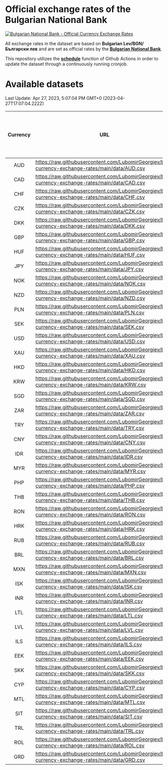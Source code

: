 # Official exchange rates of the Bulgarian National Bank

[![Bulgarian National Bank - Official Currency Exchange Rates](https://github.com/LubomirGeorgiev/bnb-currency-exchange-rates/actions/workflows/update-rates.yml/badge.svg?branch=main)](https://github.com/LubomirGeorgiev/bnb-currency-exchange-rates/actions/workflows/update-rates.yml)

All exchange rates in the dataset are based on **Bulgarian Lev/BGN/Български лев** and are set as official rates by the [**Bulgarian National Bank**](https://www.bnb.bg/Statistics/StExternalSector/StExchangeRates/StERForeignCurrencies/index.htm?toLang=_EN).

This repository utilizes the [**schedule**](https://docs.github.com/en/actions/reference/events-that-trigger-workflows) function of Github Actions in order to update the dataset through a continuously running cronjob.

# Available datasets

<!-- START LINKS (DO NOT EVER FU*ING DELETE THIS COMMENT FOR THE LOVE OF YOUR LIFE!!! IF YOU ARE CURIOS HOW IT WORKS, YOU CAN HAVE A LOOK AT ./src/updateReadme.ts) -->

Last Update: Apr 27, 2023, 5:07:04 PM GMT+0 (2023-04-27T17:07:04.222Z)

| Currency | URL                                                                                             | Number of records | Number of missing days that were filled in |
| :------: | ----------------------------------------------------------------------------------------------- | :---------------: | :----------------------------------------: |
|   AUD    | https://raw.githubusercontent.com/LubomirGeorgiev/bnb-currency-exchange-rates/main/data/AUD.csv |       8481        |                    2622                    |
|   CAD    | https://raw.githubusercontent.com/LubomirGeorgiev/bnb-currency-exchange-rates/main/data/CAD.csv |       8481        |                    2622                    |
|   CHF    | https://raw.githubusercontent.com/LubomirGeorgiev/bnb-currency-exchange-rates/main/data/CHF.csv |       8481        |                    2622                    |
|   CZK    | https://raw.githubusercontent.com/LubomirGeorgiev/bnb-currency-exchange-rates/main/data/CZK.csv |       8481        |                    2622                    |
|   DKK    | https://raw.githubusercontent.com/LubomirGeorgiev/bnb-currency-exchange-rates/main/data/DKK.csv |       8481        |                    2622                    |
|   GBP    | https://raw.githubusercontent.com/LubomirGeorgiev/bnb-currency-exchange-rates/main/data/GBP.csv |       8481        |                    2622                    |
|   HUF    | https://raw.githubusercontent.com/LubomirGeorgiev/bnb-currency-exchange-rates/main/data/HUF.csv |       8481        |                    2622                    |
|   JPY    | https://raw.githubusercontent.com/LubomirGeorgiev/bnb-currency-exchange-rates/main/data/JPY.csv |       8481        |                    2622                    |
|   NOK    | https://raw.githubusercontent.com/LubomirGeorgiev/bnb-currency-exchange-rates/main/data/NOK.csv |       8481        |                    2622                    |
|   NZD    | https://raw.githubusercontent.com/LubomirGeorgiev/bnb-currency-exchange-rates/main/data/NZD.csv |       8481        |                    2622                    |
|   PLN    | https://raw.githubusercontent.com/LubomirGeorgiev/bnb-currency-exchange-rates/main/data/PLN.csv |       8481        |                    2622                    |
|   SEK    | https://raw.githubusercontent.com/LubomirGeorgiev/bnb-currency-exchange-rates/main/data/SEK.csv |       8481        |                    2622                    |
|   USD    | https://raw.githubusercontent.com/LubomirGeorgiev/bnb-currency-exchange-rates/main/data/USD.csv |       8481        |                    2622                    |
|   XAU    | https://raw.githubusercontent.com/LubomirGeorgiev/bnb-currency-exchange-rates/main/data/XAU.csv |       8481        |                    2624                    |
|   HKD    | https://raw.githubusercontent.com/LubomirGeorgiev/bnb-currency-exchange-rates/main/data/HKD.csv |       8179        |                    2531                    |
|   KRW    | https://raw.githubusercontent.com/LubomirGeorgiev/bnb-currency-exchange-rates/main/data/KRW.csv |       8179        |                    2531                    |
|   SGD    | https://raw.githubusercontent.com/LubomirGeorgiev/bnb-currency-exchange-rates/main/data/SGD.csv |       8179        |                    2531                    |
|   ZAR    | https://raw.githubusercontent.com/LubomirGeorgiev/bnb-currency-exchange-rates/main/data/ZAR.csv |       8179        |                    2531                    |
|   TRY    | https://raw.githubusercontent.com/LubomirGeorgiev/bnb-currency-exchange-rates/main/data/TRY.csv |       6663        |                    2063                    |
|   CNY    | https://raw.githubusercontent.com/LubomirGeorgiev/bnb-currency-exchange-rates/main/data/CNY.csv |       6543        |                    2027                    |
|   IDR    | https://raw.githubusercontent.com/LubomirGeorgiev/bnb-currency-exchange-rates/main/data/IDR.csv |       6543        |                    2027                    |
|   MYR    | https://raw.githubusercontent.com/LubomirGeorgiev/bnb-currency-exchange-rates/main/data/MYR.csv |       6543        |                    2027                    |
|   PHP    | https://raw.githubusercontent.com/LubomirGeorgiev/bnb-currency-exchange-rates/main/data/PHP.csv |       6543        |                    2027                    |
|   THB    | https://raw.githubusercontent.com/LubomirGeorgiev/bnb-currency-exchange-rates/main/data/THB.csv |       6543        |                    2027                    |
|   RON    | https://raw.githubusercontent.com/LubomirGeorgiev/bnb-currency-exchange-rates/main/data/RON.csv |       6484        |                    2009                    |
|   HRK    | https://raw.githubusercontent.com/LubomirGeorgiev/bnb-currency-exchange-rates/main/data/HRK.csv |       6425        |                    1989                    |
|   RUB    | https://raw.githubusercontent.com/LubomirGeorgiev/bnb-currency-exchange-rates/main/data/RUB.csv |       6121        |                    1892                    |
|   BRL    | https://raw.githubusercontent.com/LubomirGeorgiev/bnb-currency-exchange-rates/main/data/BRL.csv |       5573        |                    1730                    |
|   MXN    | https://raw.githubusercontent.com/LubomirGeorgiev/bnb-currency-exchange-rates/main/data/MXN.csv |       5573        |                    1730                    |
|   ISK    | https://raw.githubusercontent.com/LubomirGeorgiev/bnb-currency-exchange-rates/main/data/ISK.csv |       5479        |                    1698                    |
|   INR    | https://raw.githubusercontent.com/LubomirGeorgiev/bnb-currency-exchange-rates/main/data/INR.csv |       5206        |                    1616                    |
|   LTL    | https://raw.githubusercontent.com/LubomirGeorgiev/bnb-currency-exchange-rates/main/data/LTL.csv |       5151        |                    1580                    |
|   LVL    | https://raw.githubusercontent.com/LubomirGeorgiev/bnb-currency-exchange-rates/main/data/LVL.csv |       4788        |                    1468                    |
|   ILS    | https://raw.githubusercontent.com/LubomirGeorgiev/bnb-currency-exchange-rates/main/data/ILS.csv |       4482        |                    1397                    |
|   EEK    | https://raw.githubusercontent.com/LubomirGeorgiev/bnb-currency-exchange-rates/main/data/EEK.csv |       3996        |                    1222                    |
|   SKK    | https://raw.githubusercontent.com/LubomirGeorgiev/bnb-currency-exchange-rates/main/data/SKK.csv |       2968        |                    910                     |
|   CYP    | https://raw.githubusercontent.com/LubomirGeorgiev/bnb-currency-exchange-rates/main/data/CYP.csv |       2904        |                    888                     |
|   MTL    | https://raw.githubusercontent.com/LubomirGeorgiev/bnb-currency-exchange-rates/main/data/MTL.csv |       2602        |                    797                     |
|   SIT    | https://raw.githubusercontent.com/LubomirGeorgiev/bnb-currency-exchange-rates/main/data/SIT.csv |       2540        |                    776                     |
|   TRL    | https://raw.githubusercontent.com/LubomirGeorgiev/bnb-currency-exchange-rates/main/data/TRL.csv |       1816        |                    557                     |
|   ROL    | https://raw.githubusercontent.com/LubomirGeorgiev/bnb-currency-exchange-rates/main/data/ROL.csv |       1695        |                    522                     |
|   GRD    | https://raw.githubusercontent.com/LubomirGeorgiev/bnb-currency-exchange-rates/main/data/GRD.csv |        357        |                    105                     |

<!-- END LINKS (DO NOT EVER FU*ING DELETE THIS COMMENT FOR THE LOVE OF YOUR LIFE!!! IF YOU ARE CURIOS HOW IT WORKS, YOU CAN HAVE A LOOK AT ./src/updateReadme.ts) -->
